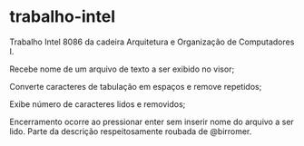 # trabalho-intel
Trabalho Intel 8086 da cadeira Arquitetura e Organização de Computadores I.

Recebe nome de um arquivo de texto a ser exibido no visor;

Converte caracteres de tabulação em espaços e remove repetidos;

Exibe número de caracteres lidos e removidos;

Encerramento ocorre ao pressionar enter sem inserir nome do arquivo a ser lido. Parte da descrição respeitosamente roubada de @birromer.
